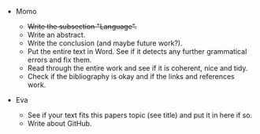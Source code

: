 
- Momo
	- ~~Write the subsection "Language".~~
	- Write an abstract.
	- Write the conclusion (and maybe future work?).
	- Put the entire text in Word. See if it detects any further grammatical errors and fix them.
	- Read through the entire work and see if it is coherent, nice and tidy.
	- Check if the bibliography is okay and if the links and references work.
 
- Eva
	- See if your text fits this papers topic (see title) and put it in here if so.
	- Write about GitHub.